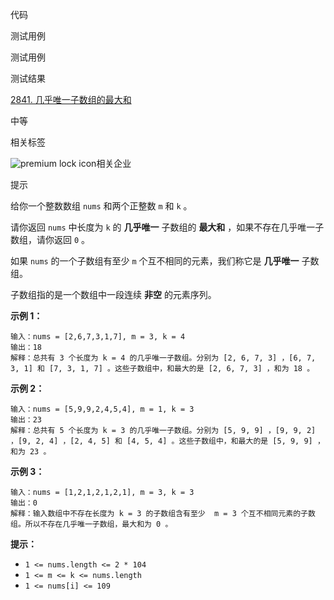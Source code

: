 
代码



测试用例

测试用例



测试结果

[2841. 几乎唯一子数组的最大和](https://leetcode.cn/problems/maximum-sum-of-almost-unique-subarray/)

中等



相关标签

![premium lock icon](https://static.leetcode.cn/cn-frontendx-assets/production/_next/static/images/lock-a6627e2c7fa0ce8bc117c109fb4e567d.svg)相关企业



提示



给你一个整数数组 `nums` 和两个正整数 `m` 和 `k` 。

请你返回 `nums` 中长度为 `k` 的 **几乎唯一** 子数组的 **最大和** ，如果不存在几乎唯一子数组，请你返回 `0` 。

如果 `nums` 的一个子数组有至少 `m` 个互不相同的元素，我们称它是 **几乎唯一** 子数组。

子数组指的是一个数组中一段连续 **非空** 的元素序列。

 

**示例 1：**

```
输入：nums = [2,6,7,3,1,7], m = 3, k = 4
输出：18
解释：总共有 3 个长度为 k = 4 的几乎唯一子数组。分别为 [2, 6, 7, 3] ，[6, 7, 3, 1] 和 [7, 3, 1, 7] 。这些子数组中，和最大的是 [2, 6, 7, 3] ，和为 18 。
```

**示例 2：**

```
输入：nums = [5,9,9,2,4,5,4], m = 1, k = 3
输出：23
解释：总共有 5 个长度为 k = 3 的几乎唯一子数组。分别为 [5, 9, 9] ，[9, 9, 2] ，[9, 2, 4] ，[2, 4, 5] 和 [4, 5, 4] 。这些子数组中，和最大的是 [5, 9, 9] ，和为 23 。
```

**示例 3：**

```
输入：nums = [1,2,1,2,1,2,1], m = 3, k = 3
输出：0
解释：输入数组中不存在长度为 k = 3 的子数组含有至少  m = 3 个互不相同元素的子数组。所以不存在几乎唯一子数组，最大和为 0 。
```

 

**提示：**

- `1 <= nums.length <= 2 * 104`
- `1 <= m <= k <= nums.length`
- `1 <= nums[i] <= 109`